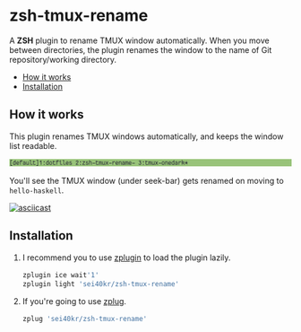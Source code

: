 # zsh-tmux-rename

A **ZSH** plugin to rename TMUX window automatically. When you move between directories, the plugin renames the window to the name of Git repository/working directory.

<!-- vim-markdown-toc GFM -->

- [How it works](#how-it-works)
- [Installation](#installation)

<!-- vim-markdown-toc -->

## How it works

This plugin renames TMUX windows automatically, and keeps the window list readable.

![TMUX window list](https://raw.githubusercontent.com/sei40kr/zsh-tmux-rename/master/img/preview.png)

You'll see the TMUX window (under seek-bar) gets renamed on moving to `hello-haskell`.

[![asciicast](https://asciinema.org/a/146359.png)](https://asciinema.org/a/146359)

## Installation

1. I recommend you to use [zplugin](https://github.com/zdharma/zplugin) to load the plugin lazily.

    ```zsh
    zplugin ice wait'1'
    zplugin light 'sei40kr/zsh-tmux-rename'
    ```

1. If you're going to use [zplug](https://github.com/zplug/zplug).

    ```zsh
    zplug 'sei40kr/zsh-tmux-rename'
    ```
